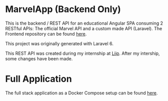 # MarvelApp (Backend Only)

This is the backend / REST API for an educational Angular SPA consuming 2 RESTful APIs: The official Marvel API and a custom made API (Laravel). The Frontend repository can be found [here](https://github.com/DatSwissGuy/marvel-app-frontend).

This project was originally generated with Laravel 6.

This REST API was created during my internship at [Liip](https://www.liip.ch). After my intership, some changes have been made.

# Full Application

The full stack application as a Docker Compose setup can be found [here](https://github.com/DatSwissGuy/marvel-app).
